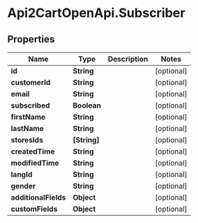 # Api2CartOpenApi.Subscriber

## Properties

Name | Type | Description | Notes
------------ | ------------- | ------------- | -------------
**id** | **String** |  | [optional] 
**customerId** | **String** |  | [optional] 
**email** | **String** |  | [optional] 
**subscribed** | **Boolean** |  | [optional] 
**firstName** | **String** |  | [optional] 
**lastName** | **String** |  | [optional] 
**storesIds** | **[String]** |  | [optional] 
**createdTime** | **String** |  | [optional] 
**modifiedTime** | **String** |  | [optional] 
**langId** | **String** |  | [optional] 
**gender** | **String** |  | [optional] 
**additionalFields** | **Object** |  | [optional] 
**customFields** | **Object** |  | [optional] 


